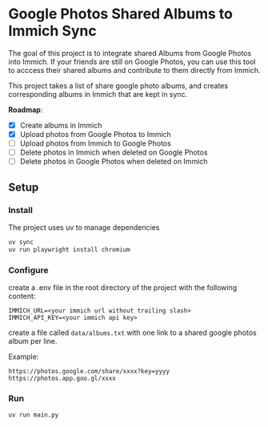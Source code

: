 # Google Photos Shared Albums to Immich Sync

The goal of this project is to integrate shared Albums from Google Photos into Immich.
If your friends are still on Google Photos, you can use this tool to acccess their shared albums and contribute to them directly from Immich.

This project takes a list of share google photo albums, and creates corresponding albums in Immich that are kept in sync.

**Roadmap**:
- [x] Create albums in Immich
- [x] Upload photos from Google Photos to Immich
- [ ] Upload photos from Immich to Google Photos
- [ ] Delete photos in Immich when deleted on Google Photos
- [ ] Delete photos in Google Photos when deleted on Immich

## Setup

### Install
The project uses uv to manage dependencies

```bash
uv sync
uv run playwright install chromium
```

### Configure
create a .env file in the root directory of the project with the following content:

```
IMMICH_URL=<your immich url without trailing slash>
IMMICH_API_KEY=<your immich api key>
```

create a file called `data/albums.txt` with one link to a shared google photos album per line.

Example:
```
https://photos.google.com/share/xxxx?key=yyyy
https://photos.app.goo.gl/xxxx
```

### Run
```bash
uv run main.py
```